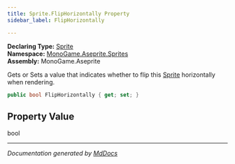 ```yaml
---
title: Sprite.FlipHorizontally Property
sidebar_label: FlipHorizontally

---
```


**Declaring Type:** [Sprite](../)  
**Namespace:** [MonoGame.Aseprite.Sprites](../../)  
**Assembly:** MonoGame.Aseprite

Gets or Sets a value that indicates whether to flip this [Sprite](../) horizontally when rendering.

```csharp
public bool FlipHorizontally { get; set; }
```

## Property Value

bool

___

*Documentation generated by [MdDocs](https://github.com/ap0llo/mddocs)*
